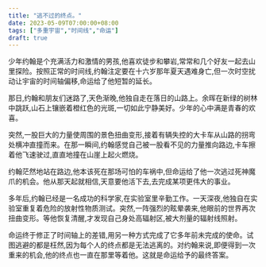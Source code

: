 ```yaml
---
title: "逃不过的终点。"
date: 2023-05-09T07:00:00+08:00
tags: ["多重宇宙","时间线","命运"]
draft: true
---
```


少年约翰是个充满活力和激情的男孩,他喜欢徒步和攀岩,常常和几个好友一起去山里探险。按照正常的时间线,约翰注定要在十六岁那年夏天遇难身亡,但一次时空扰动让宇宙的时间轴偏移,命运给了他短暂的延长。

那日,约翰和朋友们迷路了,天色渐晚,他独自走在落日的山路上。余晖在新绿的树林中跳跃,山石上镶嵌着橙红色的光斑,一切如此宁静美好。少年的心中满是青春的欢喜。

突然,一股巨大的力量使周围的景色扭曲变形,接着有辆失控的大卡车从山路的拐弯处横冲直撞而来。在那一瞬间,约翰感觉自己被一股看不见的力量推向路边,卡车擦着他飞速驶过,直直地撞在山崖上起火燃烧。

约翰茫然地站在路边,他本该死在那场可怕的车祸中,但命运给了他一次逃过死神魔爪的机会。他从那天起就相信,天意要他活下去,去完成某项更伟大的事业。

多年后,约翰已经是一名成功的科学家,在实验室里辛勤工作。一天深夜,他独自在实验室重复着危险的放射性物质测试。突然,一阵强烈的眩晕袭来,他眼前的世界再次扭曲变形。等他恢复清醒,才发现自己身处高辐射区,被大剂量的辐射线照射。

命运终于修正了时间轴上的差错,用另一种方式完成了它多年前未完成的使命。试图逃避的都是枉然,因为每个人的终点都是无法逃离的。对约翰来说,即便得到一次重来的机会,他的终点也一直在那里等着他。这就是命运给予的最终答案。